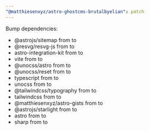 ```yaml
---
"@matthiesenxyz/astro-ghostcms-brutalbyelian": patch
---
```


Bump dependencies:

- @astrojs/sitemap from to
- @resvg/resvg-js from to
- astro-integration-kit from to
- vite from to
- @unocss/astro from to
- @unocss/reset from to
- typescript from to
- unocss from to
- @tailwindcss/typography from to
- tailwindcss from to
- @matthiesenxyz/astro-gists from to
- @astrojs/starlight from to
- astro from to
- sharp from to
